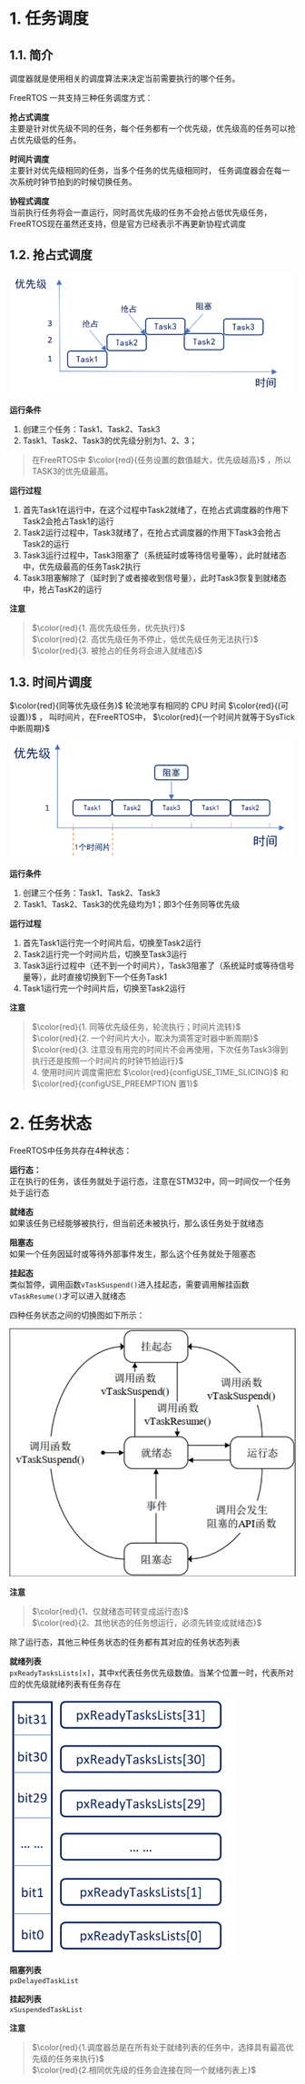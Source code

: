 # 1. 任务调度
## 1.1. 简介
调度器就是使用相关的调度算法来决定当前需要执行的哪个任务。  

FreeRTOS 一共支持三种任务调度方式：

**抢占式调度**  
主要是针对优先级不同的任务，每个任务都有一个优先级，优先级高的任务可以抢占优先级低的任务。  

**时间片调度**  
主要针对优先级相同的任务，当多个任务的优先级相同时， 任务调度器会在每一次系统时钟节拍到的时候切换任务。  

**协程式调度**  
当前执行任务将会一直运行，同时高优先级的任务不会抢占低优先级任务，FreeRTOS现在虽然还支持，但是官方已经表示不再更新协程式调度  

## 1.2. 抢占式调度

<div><img src = "./images/抢占式调度.png"></div>  

**运行条件**  

1. 创建三个任务：Task1、Task2、Task3
2. Task1、Task2、Task3的优先级分别为1、2、3；

>在FreeRTOS中 $\color{red}{任务设置的数值越大，优先级越高}$ ，所以TASK3的优先级最高。  

**运行过程**  

1. 首先Task1在运行中，在这个过程中Task2就绪了，在抢占式调度器的作用下Task2会抢占Task1的运行
2. Task2运行过程中，Task3就绪了，在抢占式调度器的作用下Task3会抢占Task2的运行
3. Task3运行过程中，Task3阻塞了（系统延时或等待信号量等），此时就绪态中，优先级最高的任务Task2执行
4. Task3阻塞解除了（延时到了或者接收到信号量），此时Task3恢复到就绪态中，抢占TasK2的运行

**注意**  

> $\color{red}{1. 高优先级任务，优先执行}$  
> $\color{red}{2. 高优先级任务不停止，低优先级任务无法执行}$  
> $\color{red}{3. 被抢占的任务将会进入就绪态}$  

## 1.3. 时间片调度

 $\color{red}{同等优先级任务}$ 轮流地享有相同的 CPU 时间 $\color{red}{(可设置)}$ ， 叫时间片，在FreeRTOS中， $\color{red}{一个时间片就等于SysTick 中断周期}$ 

 <div><img src = "./images/时间片调度.png"></div>  

 **运行条件**  

 1. 创建三个任务：Task1、Task2、Task3
 2. Task1、Task2、Task3的优先级均为1；即3个任务同等优先级

**运行过程**  

1. 首先Task1运行完一个时间片后，切换至Task2运行
2. Task2运行完一个时间片后，切换至Task3运行
3. Task3运行过程中（还不到一个时间片），Task3阻塞了（系统延时或等待信号量等），此时直接切换到下一个任务Task1
4. Task1运行完一个时间片后，切换至Task2运行

**注意**  

> $\color{red}{1. 同等优先级任务，轮流执行；时间片流转}$  
> $\color{red}{2. 一个时间片大小，取决为滴答定时器中断周期}$  
> $\color{red}{3. 注意没有用完的时间片不会再使用，下次任务Task3得到执行还是按照一个时间片的时钟节拍运行}$  
> 4. 使用时间片调度需把宏 $\color{red}{configUSE_TIME_SLICING}$ 和  $\color{red}{configUSE_PREEMPTION 置1}$ 
# 2. 任务状态
FreeRTOS中任务共存在4种状态：  

**运行态：**  
正在执行的任务，该任务就处于运行态，注意在STM32中，同一时间仅一个任务处于运行态  

**就绪态**  
如果该任务已经能够被执行，但当前还未被执行，那么该任务处于就绪态

**阻塞态**  
如果一个任务因延时或等待外部事件发生，那么这个任务就处于阻塞态  

**挂起态**  
类似暂停，调用函数``vTaskSuspend()``进入挂起态，需要调用解挂函数``vTaskResume()``才可以进入就绪态  

四种任务状态之间的切换图如下所示：  
<div><img src = "./images/任务状态切换图.png"></div>  

**注意**  
> $\color{red}{1、仅就绪态可转变成运行态}$  
> $\color{red}{2、其他状态的任务想运行，必须先转变成就绪态}$  

除了运行态，其他三种任务状态的任务都有其对应的任务状态列表  

**就绪列表**  
``pxReadyTasksLists[x]``，其中x代表任务优先级数值。当某个位置一时，代表所对应的优先级就绪列表有任务存在
<div><img src = "./images/就绪列表.png"></div>  

**阻塞列表**  
``pxDelayedTaskList``

**挂起列表**  
``xSuspendedTaskList``

**注意**  
>  $\color{red}{1.调度器总是在所有处于就绪列表的任务中，选择具有最高优先级的任务来执行}$  
>  $\color{red}{2.相同优先级的任务会连接在同一个就绪列表上}$  